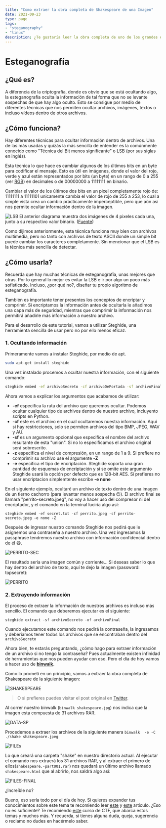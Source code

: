 ```yaml
---
title: "Como extraer la obra completa de Shakespeare de una Imagen"
date: 2021-09-23
type: page
tags: 
- "steganography"
- "linux"
description: ¿Te gustaría leer la obra completa de uno de los grandes de la literatura inglesa pero piensas que es demasiado extensa como para descargarla? Pues el día de hoy te tengo la solución, vamos a extraérla desde una pequeña imagen (2 Megabytes).
---
```


# Esteganografía
## ¿Qué es? 

A diferencia de la criptografía, donde es obvio que se está ocultando algo, la esteganografía oculta la información de tal forma que no se levante sospechas de que hay algo oculto. Esto se consigue por medio de diferentes técnicas que nos permiten ocultar archivos, imágenes, textos o incluso vídeos dentro de otros archivos.

## ¿Cómo funciona?  

Hay diferentes técnicas para ocultar información dentro de archivos. Una de las más usadas y quizás la más sencilla de entender es la comúnmente conocido como "Técnica del Bit menos significante" o LSB (por sus siglas en inglés).

Esta técnica lo que hace es cambiar algunos de los últimos bits en un byte para codificar el mensaje. Esto es útil en imágenes, donde el valor del rojo, verde y azul están representados por bits (un byte) en un rango de 0 a 255 (ver [RGB](https://en.wikipedia.org/wiki/RGB)) en decimales o de 00000000 a 11111111 en binario.

Cambiar el valor de los últimos dos bits en un pixel completamente rojo de: 11111111 a 11111101 unicamente cambia el valor de rojo de 255 a 253, lo cual a simple vista crea un cambio prácticamente imperceptible, pero que aún así nos permite ocultar información dentro de la imagen. 

![LSB](https://res.cloudinary.com/rooyca/image/upload/v1632442360/Blog/Imgs/steganography/lsb_drvccm.jpg)
El anterior diagrama muestra dos imágenes de 4 pixeles cada una, junto a su respectivo valor binario. ([Fuente](https://null-byte.wonderhowto.com/how-to/steganography-hide-secret-data-inside-image-audio-file-seconds-0180936/))

Como dijimos anteriormente, esta técnica funciona muy bien con archivos multimedia, pero no tanto con archivos de texto ASCII donde un simple bit puede cambiar los caracteres completamente. Sin mencionar que el LSB es la técnica más sencilla de detectar.

## ¿Cómo usarla?

Recuerda que hay muchas técnicas de esteganografía, unas mejores que otras. Por lo general lo mejor es evitar la LSB e ir por algo un poco más sofisticado. Incluso, ¿por qué no?, diseñar tu propio algoritmo de esteganografía.

También es importante tener presentes los conceptos de encriptar y comprimir. Si encriptamos la información antes de ocultarla le añadimos una capa más de seguridad, mientras que comprimir la información nos permitirá añadirle más información a nuestro archivo.  

Para el desarrollo de este tutorial, vamos a utilizar Steghide, una herramienta sencilla de usar pero no por ello menos eficaz. 

### 1. Ocultando información

Primeramente vamos a instalar Steghide, por medio de apt.

```bash
sudo apt-get install steghide
``` 

Una vez instalado procemos a ocultar nuestra información, con el siguiente comando:

```bash
steghide embed -ef archivoSecreto -cf archivoDePortada -sf archivoFinal -z nivelDeCompresion -e esquema
```

Ahora vamos a explicar los argumentos que acabamos de utilizar:

- **-ef** especifica la ruta del archivo que queremos ocultar. Podemos ocultar cualquier tipo de archivos dentro de nuestro archivo, incluyento scripts en Python.
- **-cf** este es el archivo en el cual ocultaremos nuestra información. Aquí si hay restricciones, solo se permiten archivos del tipo BMP, JPEG, WAV y AU.
- **-sf** es un argumento opcional que especifica el nombre del archivo resultante de esta "unión". Si no lo especificamos el archivo original será sobrescrito. 
- **-z** especifica el nivel de compresión, en un rango de 1 a 9. Si prefiere no comprimir su archivo use el argumente **-Z**
- **-e** especifica el tipo de encriptación. Steghide soporta una gran cantidad de esquemas de encriptación y si se omite este argumento Steghide usará la opción por defecto que es 128-bit AES. Si prefieres no usar encriptacion simplemtente escribe **-e none** 

En el siguiente ejemplo, ocultaré un archivo de texto dentro de una imagen de un tierno cachorro (para levantar menos sospecha :wink:). El archivo final se llamará "perrito-secreto.jpeg", no voy a hacer uso del compresor ni del encriptador, y el comando en la terminal luciría algo así:

`steghide embed -ef secret.txt -cf perrito.jpeg -sf perrito-secreto.jpeg -e none -Z` 

Después de ingresar nuestro comando Steghide nos pedirá que le asignemos una contraseña a nuestro archivo. Una vez ingresamos la passphrase tendremos nuestro archivo con información confidencial dentro de él :smile:.

![PERRITO-SEC](https://res.cloudinary.com/rooyca/image/upload/v1632446520/Blog/Imgs/steganography/info-ocul_d2mpa7.png)

El resultado sería una imagen común y corriente... Si deseas saber lo que hay dentro del archivo de texto, aquí te dejo la imagen (password: topsecret):

![PERRITO](https://res.cloudinary.com/rooyca/image/upload/v1632446478/Blog/Imgs/steganography/perrito-secreto_xgzjlc.jpg)

### 2. Extrayendo información

El proceso de extraer la información de nuestros archivos es incluso más sencillo. El comando que deberemos ejecutar es el siguiente:

`steghide extract -sf archivoSecreto -xf archivoFinal`

Cuando ejecutamos este comando nos pedirá la contraseña, la ingresamos y deberíamos tener todos los archivos que se encontraban dentro del `archivoSecreto`

Ahora bien, te estarás preguntando, ¿cómo hago para extraer información de un archivo si no tengo la contraseña? Pues actualmente existen infinidad de herramientas que nos pueden ayudar con eso. Pero el día de hoy vamos a hacer uso de [**binwalk**](https://github.com/ReFirmLabs/binwalk/tree/master).

Como lo prometí en un principio, vamos a extraer la obra completa de Shakespeare de la siguiente imagen:

![SHAKESPEARE](https://res.cloudinary.com/rooyca/image/upload/v1632447298/Blog/Imgs/steganography/shakespeare_hempxe.jpg)
> O si prefieres puedes visitar el post original en [Twitter](https://twitter.com/David3141593/status/1058124224798380032).

Al correr nuestro binwalk (`binwalk shakespeare.jpg`) nos indica que la imagen esta compuesta de 31 archivos RAR. 

![DATA-SP](https://res.cloudinary.com/rooyca/image/upload/v1632447713/Blog/Imgs/steganography/data-shake_ta3h6y.png)

Procedemos a extraer los archivos de la siguiente manera 
`binwalk  -e -C ./shake shakespeare.jpeg`

![FILEs](https://res.cloudinary.com/rooyca/image/upload/v1632448228/Blog/Imgs/steganography/final-html_ios0md.png)

Lo que creará una carpeta "shake" en nuestro directorio actual. Al ejecutar el comando nos extraerá los 31 archivos RAR, y al extraer el primero de ellos(`shakespeare.-part001.rar`) nos quedará un último archivo llamado `shakespeare.html` que al abrirlo, nos saldrá algo así:

![FILES-FINAL](https://res.cloudinary.com/rooyca/image/upload/v1632448228/Blog/Imgs/steganography/html1_az1vsv.png)

¿Increíble no?

Bueno, eso sería todo por el día de hoy. Si quieres expander tus conocimientos sobre este tema te recomiendo leer [este](https://linuxhint.com/hide_files_inside_images_linux/) y [este](https://ostechnix.com/hide-files-inside-images-linux/) articulo. ¿Eso no es suficiente? Te recomiendo [este](https://academy.hoppersroppers.org/course/view.php?id=7#section-4) curso de CTF, que abarca estos temas y muchos más. Y recuerda, si tienes alguna duda, queja, sugerencia o reclamo no dudes en hacérmelo saber.


